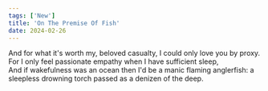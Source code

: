 ```yaml
---
tags: ['New']
title: 'On The Premise Of Fish'
date: 2024-02-26
---
```


And for what it's worth my, beloved casualty, I could only love you by proxy. For I only feel passionate empathy when I have sufficient sleep,  
And if wakefulness was an ocean then I'd be a manic flaming anglerfish: a sleepless drowning torch passed as a denizen of the deep.
